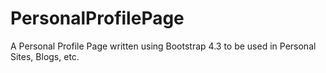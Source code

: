 # PersonalProfilePage
A Personal Profile Page written using Bootstrap 4.3 to be used in Personal Sites, Blogs, etc.
